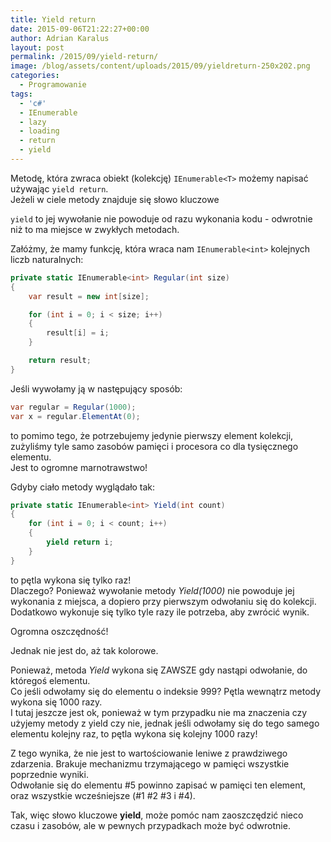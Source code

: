 ```yaml
---
title: Yield return
date: 2015-09-06T21:22:27+00:00
author: Adrian Karalus
layout: post
permalink: /2015/09/yield-return/
image: /blog/assets/content/uploads/2015/09/yieldreturn-250x202.png
categories:
  - Programowanie
tags:
  - 'c#'
  - IEnumerable
  - lazy
  - loading
  - return
  - yield
---
```

Metodę, która zwraca obiekt (kolekcję) `IEnumerable<T>` możemy napisać używając `yield return`.  
Jeżeli w ciele metody znajduje się słowo kluczowe 

`yield` to jej wywołanie nie powoduje od razu wykonania kodu - odwrotnie niż to ma miejsce w zwykłych metodach.

Załóżmy, że mamy funkcję, która wraca nam `IEnumerable<int>` kolejnych liczb naturalnych:

```csharp
private static IEnumerable<int> Regular(int size)
{
    var result = new int[size];

    for (int i = 0; i < size; i++)
    {
        result[i] = i;
    }

    return result;
}
```

Jeśli wywołamy ją w następujący sposób:

```csharp
var regular = Regular(1000);
var x = regular.ElementAt(0);
```

to pomimo tego, że potrzebujemy jedynie pierwszy element kolekcji, zużyliśmy tyle samo zasobów pamięci i procesora co dla tysięcznego elementu.  
Jest to ogromne marnotrawstwo!

Gdyby ciało metody wyglądało tak:

```csharp
private static IEnumerable<int> Yield(int count)
{
    for (int i = 0; i < count; i++)
    {
        yield return i;
    }
}
```

to pętla wykona się tylko raz!  
Dlaczego? Ponieważ wywołanie metody _Yield(1000)_ nie powoduje jej wykonania z miejsca, a dopiero przy pierwszym odwołaniu się do kolekcji. Dodatkowo wykonuje się tylko tyle razy ile potrzeba, aby zwrócić wynik.

Ogromna oszczędność!

Jednak nie jest do, aż tak kolorowe.

Ponieważ, metoda *Yield* wykona się ZAWSZE gdy nastąpi odwołanie, do któregoś elementu.  
Co jeśli odwołamy się do elementu o indeksie 999? Pętla wewnątrz metody wykona się 1000 razy.  
I tutaj jeszcze jest ok, ponieważ w tym przypadku nie ma znaczenia czy użyjemy metody z yield czy nie, jednak jeśli odwołamy się do tego samego elementu kolejny raz, to pętla wykona się kolejny 1000 razy!

Z tego wynika, że nie jest to wartościowanie leniwe z prawdziwego zdarzenia. Brakuje mechanizmu trzymającego w pamięci wszystkie poprzednie wyniki.  
Odwołanie się do elementu #5 powinno zapisać w pamięci ten element, oraz wszystkie wcześniejsze (#1 #2 #3 i #4).

Tak, więc słowo kluczowe **yield**, może pomóc nam zaoszczędzić nieco czasu i zasobów, ale w pewnych przypadkach może być odwrotnie.